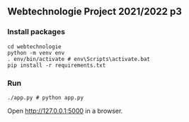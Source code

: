 ## Webtechnologie Project 2021/2022 p3

### Install packages

```
cd webtechnologie
python -m venv env
. env/bin/activate # env\Scripts\activate.bat
pip install -r requirements.txt
```

### Run
```
./app.py # python app.py
```
Open http://127.0.0.1:5000 in a browser.

